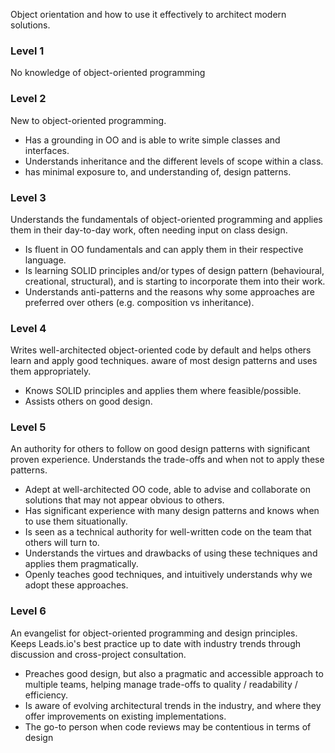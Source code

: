 Object orientation and how to use it effectively to architect modern solutions.

### Level 1
No knowledge of object-oriented programming

### Level 2
New to object-oriented programming.
- Has a grounding in OO and is able to write simple classes and interfaces.
- Understands inheritance and the different levels of scope within a class.
- has minimal exposure to, and understanding of, design patterns.

### Level 3
Understands the fundamentals of object-oriented programming and applies them in their day-to-day work, often needing input on class design.
- Is fluent in OO fundamentals and can apply them in their respective language.
- Is learning SOLID principles and/or types of design pattern (behavioural, creational, structural), and is starting to incorporate them into their work.
- Understands anti-patterns and the reasons why some approaches are preferred over others (e.g. composition vs inheritance).

### Level 4
Writes well-architected object-oriented code by default and helps others learn and apply good techniques.
aware of most design patterns and uses them appropriately.
- Knows SOLID principles and applies them where feasible/possible.
- Assists others on good design.

### Level 5
An authority for others to follow on good design patterns with significant proven experience. Understands the trade-offs and when not to apply these patterns.
- Adept at well-architected OO code, able to advise and collaborate on solutions that may not appear obvious to others.
- Has significant experience with many design patterns and knows when to use them situationally.
- Is seen as a technical authority for well-written code on the team that others will turn to.
- Understands the virtues and drawbacks of using these techniques and applies them pragmatically.
- Openly teaches good techniques, and intuitively understands why we adopt these approaches.

### Level 6
An evangelist for object-oriented programming and design principles. Keeps Leads.io's best practice up to date with industry trends through discussion and cross-project consultation.
- Preaches good design, but also a pragmatic and accessible approach to multiple teams, helping manage trade-offs to quality / readability / efficiency.
- Is aware of evolving architectural trends in the industry, and where they offer improvements on existing implementations.
- The go-to person when code reviews may be contentious in terms of design